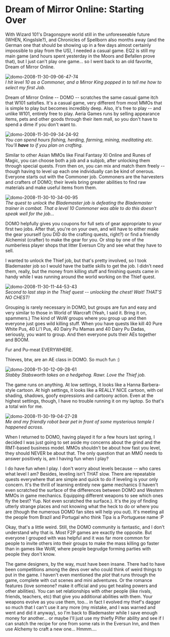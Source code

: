 # Dream of Mirror Online: Starting Over

With Wizard 101's Dragonspyre world still in the unforeseeable future (WHEN, KingsIsle?), and Chronicles of Spellborn also months away (and the German one that should be showing up in a few days almost certainly impossible to play from the US), I needed a casual game. EQ2 is still my main game (and hours spent yesterday in the Moors and Befallen prove that), but I just can't play one game... so I went back to an old favorite, Dream of Mirror Online.

![](../uploads/2008/12/domo-2008-11-30-09-06-47-74.jpg "domo-2008-11-30-09-06-47-74")  
*I hit level 10 as a Commoner, and a Mirror King popped in to tell me how to select my first Job.*

Dream of Mirror Online -- DOMO -- scratches the same casual game itch that W101 satisfies. It's a casual game, very different from most MMOs that is simple to play but becomes incredibly deep. Also, it's free to play -- and unlike W101, entirely free to play. Aeria Games runs by selling appearance items, pets and other goods through their item mall, so you don't have to spend a dime if you don't want to.

![](../uploads/2008/12/domo-2008-11-30-09-34-24-92.jpg "domo-2008-11-30-09-34-24-92")  
*You can spend hours fishing, herding, farming, mining, meditating etc. You'll **have** to if you plan on crafting.*

Similar to other Asian MMOs like Final Fantasy XI Online and Runes of Magic, you can choose both a job and a subjob, after unlocking them through special quests. From then on, you can mix and match them freely -- though having to level up each one individually can be kind of onerous. Everyone starts out with the Commoner job. Commoners are the harvesters and crafters of DOMO; their levels bring greater abilities to find raw materials and make useful items from them.

![](../uploads/2008/12/domo-2008-11-30-10-34-00-95.jpg "domo-2008-11-30-10-34-00-95")  
*The quest to unlock the Blademaster job is defeating the Blademaster trainer in combat. That a level 10 Commoner was able to do this doesn't speak well for the job...*

DOMO helpfully gives you coupons for full sets of gear appropriate to your first two jobs. After that, you're on your own, and will have to either make the gear yourself (you DID do the crafting quests, right?) or find a friendly Alchemist (crafter) to make the gear for you. Or stop by one of the numberless player shops that litter Eversun City and see what they have to sell.

I wanted to unlock the Thief job, but that's pretty involved, so I took Blademaster job so I would have the battle skills to get the job. I didn't need them, really, but the money from killing stuff and finishing quests came in handy while I was running around the world working on the Thief quest.

![](../uploads/2008/12/domo-2008-11-30-11-44-53-43.jpg "domo-2008-11-30-11-44-53-43")  
*Second to last step in the Thief quest -- unlocking the chest! Wait! THAT'S NO CHEST!*

Grouping is rarely necessary in DOMO, but groups are fun and easy and very similar to those in World of Warcraft (Yeah, I said it. Bring it on, spammers.) The kind of WoW groups where you group up and then everyone just goes wild killing stuff. When you have quests like kill 40 Pure White Pus, 40 Li'l Pus, 40 Dairy Pu Mamas and 40 Dairy Pu Dadas, seriously, you want to group. And then everyone puts their AEs together and BOOM.

Fur and Pu-meat EVERYWHERE.

Thieves, btw, are an AE class in DOMO. So much fun :)

![](../uploads/2008/12/domo-2008-11-30-12-09-28-61.jpg "domo-2008-11-30-12-09-28-61")  
*Stabby Stabsworth takes on a hedgehog. Rawr. Love the Thief job.*

The game runs on anything. At low settings, it looks like a Hanna Barbera-style cartoon. At high settings, it looks like a REALLY NICE cartoon, with cel shading, shadows, goofy expressions and cartoony action. Even at the highest settings, though, I have no trouble running it on my laptop. So that's a total win for me.

![](../uploads/2008/12/domo-2008-11-30-19-04-27-28.jpg "domo-2008-11-30-19-04-27-28")  
*Me and my friendly robot bear pet in front of some mysterious temple I happened across.*

When I returned to DOMO, having played it for a few hours last spring, I decided I was just going to set aside my concerns about the grind and the RMT-based business model. MMOs shouldn't be about how fast you level, they should NEVER be about that. The only question that an MMO needs to answer positively is, am I having fun when I play? 

I do have fun when I play. I don't worry about levels because -- who cares what level I am? Besides, leveling isn't THAT slow. There are repeatable quests everywhere that are simple and quick to do if leveling is your only concern. It's the thrill of learning entirely new game mechanics (I haven't even scratched the surface of the differences between DOMO and Western MMOs in game mechanics. Equipping different weapons to see which ones fly the best? Yup. Not even scratched the surface.). It's the joy of finding utterly strange places and not knowing what the heck to do or where you are (though the numerous DOMO fan sites will help you out). It's meeting all the people from Brazil and Portugal who think Tipa is a Portuguese name :P

Okay, that's a little weird. Still, the DOMO community is fantastic, and I don't understand why that is. Most F2P games are exactly the opposite. But everyone I grouped with was helpful and it was far more common for people to invite others into their groups to make the mass killing go faster than in games like WoW, where people begrudge forming parties with people they don't know.

The game designers, by the way, must have been insane. There had to have been competitions among the devs over who could think of weird things to put in the game. I haven't even mentioned the *plot* that runs through the game, complete with cut scenes and mini adventures. Or the romance features (love someone? make it official and you get healing powers and other abilities). You can set relationships with other people (like rivals, friends, teachers, etc) that give you additional abilities with them. Your weapons evolve as you use them, too... in fact I evolved my thief's dagger so much that I can't use it any more (my mistake, and I was warned and went and did it anyway), so I'm back to Blademaster while I save enough money for another... or maybe I'll just use my thiefly Pilfer ability and see if I can snatch the recipe for one from some rats in the Eversun Inn, and then use Alchemy to craft a new one... Hmmm....

